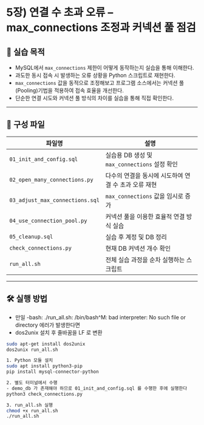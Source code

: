 # 5장) 연결 수 초과 오류 – max_connections 조정과 커넥션 풀 점검

## 📌 실습 목적

- MySQL에서 `max_connections` 제한이 어떻게 동작하는지 실습을 통해 이해한다.
- 과도한 동시 접속 시 발생하는 오류 상황을 Python 스크립트로 재현한다.
- `max_connections` 값을 동적으로 조정해보고 프로그램 소스에서는 커넥션 풀(Pooling)기법을 적용하여 접속 효율을 개선한다.
- 단순한 연결 시도와 커넥션 풀 방식의 차이를 실습을 통해 직접 확인한다.

---

## 📂 구성 파일

| 파일명 | 설명 |
|--------|------|
| `01_init_and_config.sql` | 실습용 DB 생성 및 `max_connections` 설정 확인 |
| `02_open_many_connections.py` | 다수의 연결을 동시에 시도하여 연결 수 초과 오류 재현 |
| `03_adjust_max_connections.sql` | `max_connections` 값을 임시로 증가 |
| `04_use_connection_pool.py` | 커넥션 풀을 이용한 효율적 연결 방식 실습 |
| `05_cleanup.sql` | 실습 후 계정 및 DB 정리 |
| `check_connections.py` | 현재 DB 커넥션 개수 확인 |
| `run_all.sh` | 전체 실습 과정을 순차 실행하는 스크립트 |

---

## 🛠️ 실행 방법

- 만일 -bash: ./run_all.sh: /bin/bash^M: bad interpreter: No such file or directory 에러가 발생한다면
- dos2unix 설치 후 줄바꿈을 LF 로 변환
  
```bash
sudo apt-get install dos2unix
dos2unix run_all.sh

1. Python 모듈 설치  
sudo apt install python3-pip
pip install mysql-connector-python

2. 별도 터미널에서 수행
- demo_db 가 존재해야 하므로 01_init_and_config.sql 를 수행한 후에 실행한다
python3 check_connections.py

3. run_all.sh 실행
chmod +x run_all.sh
./run_all.sh



